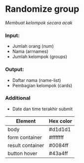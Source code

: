 # Randomize group

_Membuat kelompok secara acak_

### Input:
* Jumlah orang (num)
* Nama (arrnames)
* Jumlah kelompok (groups)

### Output:
* Daftar nama (name-list)
* Pembagian kelompok (cards)

### Additional
* Date dan time terakhir submit

Element | Hex color
------- | ---------
body | #d1d1d1
form container | #fffffff
result container | #0084ff
button hover | #43a4ff